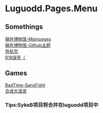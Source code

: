 # Luguodd.Pages.Menu
## Somethings
[稿件博物馆-Mainpages](video.html)<br>
[稿件博物馆-Github主题](video-Github.html)<br>
[导航页](index.html)<br>
[R18误导（](r18/)
## Games
[BadTime-SansFight](sans.html)<br>
[合成大波波](pb.html)
### Tips:SykeB项目将合并在luguodd项目中
